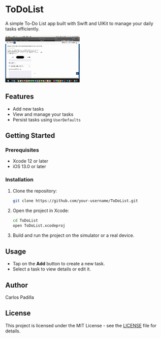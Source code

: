 # ToDoList

A simple To-Do List app built with Swift and UIKit to manage your daily tasks efficiently.

![ToDoList Demo](proyect.gif)

## Features

- Add new tasks
- View and manage your tasks
- Persist tasks using `UserDefaults`

## Getting Started

### Prerequisites

- Xcode 12 or later
- iOS 13.0 or later

### Installation

1. Clone the repository:

    ```bash
    git clone https://github.com/your-username/ToDoList.git
    ```

2. Open the project in Xcode:

    ```bash
    cd ToDoList
    open ToDoList.xcodeproj
    ```

3. Build and run the project on the simulator or a real device.

## Usage

- Tap on the **Add** button to create a new task.
- Select a task to view details or edit it.

## Author

Carlos Padilla

## License

This project is licensed under the MIT License - see the [LICENSE](LICENSE) file for details.

